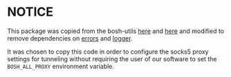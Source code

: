 # NOTICE

This package was copied from the bosh-utils [here][httpclient] and [here][socks5] and modified to remove dependencies on
[errors](https://github.com/cloudfoundry/bosh-utils/errors) and
[logger](https://github.com/cloudfoundry/bosh-utils/logger). 

It was chosen to copy this code in order to configure the socks5 proxy settings for tunneling without 
requiring the user of our software to set the `BOSH_ALL_PROXY` environment variable.

[httpclient]: https://github.com/cloudfoundry/bosh-utils/blob/9f99bbf15b687cf78753188b4f93a698d814fade/httpclient/default_http_clients.go
[socks5]: https://github.com/cloudfoundry/bosh-utils/blob/24d8c72563a7f3a6d9c2bb4f7ce61de525954e23/httpclient/socksify.go